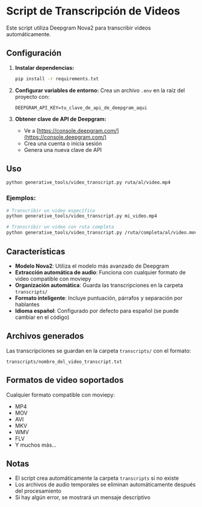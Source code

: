 # Script de Transcripción de Videos

Este script utiliza Deepgram Nova2 para transcribir videos automáticamente.

## Configuración

1. **Instalar dependencias:**
   ```bash
   pip install -r requirements.txt
   ```

2. **Configurar variables de entorno:**
   Crea un archivo `.env` en la raíz del proyecto con:
   ```
   DEEPGRAM_API_KEY=tu_clave_de_api_de_deepgram_aqui
   ```

3. **Obtener clave de API de Deepgram:**
   - Ve a [https://console.deepgram.com/](https://console.deepgram.com/)
   - Crea una cuenta o inicia sesión
   - Genera una nueva clave de API

## Uso

```bash
python generative_tools/video_transcript.py ruta/al/video.mp4
```

### Ejemplos:

```bash
# Transcribir un video específico
python generative_tools/video_transcript.py mi_video.mp4

# Transcribir un video con ruta completa
python generative_tools/video_transcript.py /ruta/completa/al/video.mov
```

## Características

- **Modelo Nova2**: Utiliza el modelo más avanzado de Deepgram
- **Extracción automática de audio**: Funciona con cualquier formato de video compatible con moviepy
- **Organización automática**: Guarda las transcripciones en la carpeta `transcripts/`
- **Formato inteligente**: Incluye puntuación, párrafos y separación por hablantes
- **Idioma español**: Configurado por defecto para español (se puede cambiar en el código)

## Archivos generados

Las transcripciones se guardan en la carpeta `transcripts/` con el formato:
```
transcripts/nombre_del_video_transcript.txt
```

## Formatos de video soportados

Cualquier formato compatible con moviepy:
- MP4
- MOV
- AVI
- MKV
- WMV
- FLV
- Y muchos más...

## Notas

- El script crea automáticamente la carpeta `transcripts` si no existe
- Los archivos de audio temporales se eliminan automáticamente después del procesamiento
- Si hay algún error, se mostrará un mensaje descriptivo 